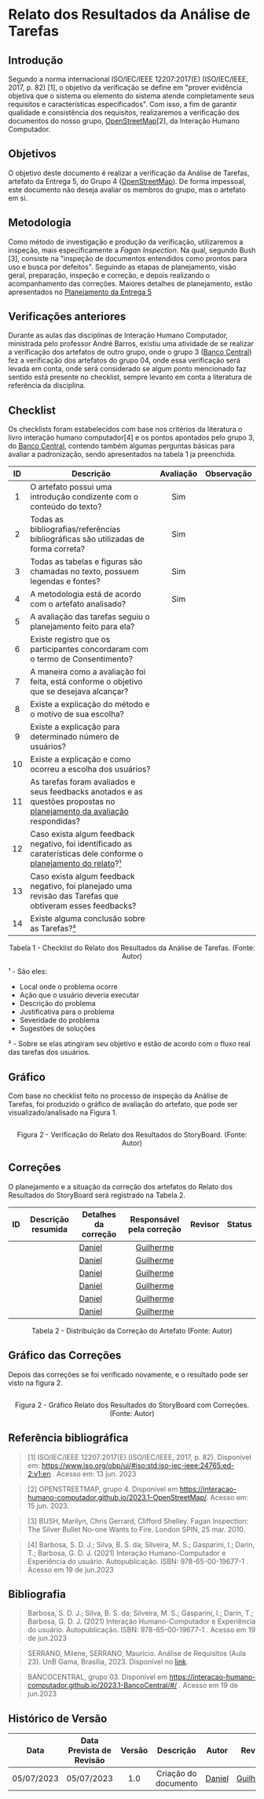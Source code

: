 # Relato dos Resultados da Análise de Tarefas

## Introdução
Segundo a norma internacional ISO/IEC/IEEE 12207:2017(E) (ISO/IEC/IEEE, 2017, p. 82) [1], o objetivo da verificação se define em "prover evidência objetiva que o sistema ou elemento do sistema atende completamente seus requisitos e características especificados". Com isso, a fim de garantir qualidade e consistência dos requisitos, realizaremos a verificação dos documentos do nosso grupo, [OpenStreetMap](https://interacao-humano-computador.github.io/2023.1-OpenStreetMap/)[2], da Interação Humano Computador.

## Objetivos
O objetivo deste documento é realizar a verificação da Análise de Tarefas, artefato da Entrega 5, do Grupo 4 ([OpenStreetMap](https://requisitos-de-software.github.io/2023.1-Caesb/)). De forma impessoal, este documento não deseja avaliar os membros do grupo, mas o artefato em si.

## Metodologia
Como método de investigação e produção da verificação, utilizaremos a inspeção, mais especificamente a _Fagan Inspection_. Na qual, segundo Bush [3], consiste na "inspeção de documentos entendidos como prontos para uso e busca por defeitos". Seguindo as etapas de planejamento, visão geral, preparação, inspeção e correção, e depois realizando o acompanhamento das correções. Maiores detalhes de planejamento, estão apresentados no [Planejamento da Entrega 5](0planejamento.md)

## Verificações anteriores
Durante as aulas das disciplinas de Interação Humano Computador, ministrada pelo professor André Barros, existiu uma atividade de se realizar a verificação dos artefatos de outro grupo, onde o grupo 3 ([Banco Central](https://interacao-humano-computador.github.io/2023.1-BancoCentral/#/)) fez a verificação dos artefatos do grupo 04, onde essa verificação será levada em conta, onde será considerado se algum ponto mencionado faz sentido está presente no checklist, sempre levanto em conta a literatura de referência da disciplina.

## Checklist
Os checklists foram estabelecidos com base nos critérios da literatura o livro interação humano computador[4] e os pontos apontados pelo grupo 3, do [Banco Central](https://interacao-humano-computador.github.io/2023.1-BancoCentral/#/), contendo também algumas perguntas básicas para avaliar a padronização, sendo apresentados na tabela 1 ja preenchida.

<center>

| ID| Descrição | Avaliação | Observação |
|:-:|---|:-:|---|
| 1 | O artefato possui uma introdução condizente com o conteúdo do texto? | Sim ||
| 2 | Todas as bibliografias/referências bibliográficas são utilizadas de forma correta? | Sim ||
| 3 | Todas as tabelas e figuras são chamadas no texto, possuem legendas e fontes? | Sim ||
| 4 | A metodologia está de acordo com o artefato analisado? | Sim ||
| 5 | A avaliação das tarefas seguiu o planejamento feito para ela? |||
| 6 | Existe registro que os participantes concordaram com o termo de Consentimento? |||
| 7 | A maneira como a avaliação foi feita, está conforme o objetivo que se desejava alcançar? |||
| 8 | Existe a explicação do método e o motivo de sua escolha? |||
| 9 | Existe a explicação para determinado número de usuários? |||
| 10 | Existe a explicação e como ocorreu a escolha dos usuários? |||
| 11 | As tarefas foram avaliados e seus feedbacks anotados e as questões propostas no [planejamento da avaliação](../../../DesignAvalia%C3%A7%C3%A3o/analisetarefas/planejamento_analise_tarefa.md) respondidas? |||
| 12 | Caso exista algum feedback negativo, foi identificado as caraterísticas dele conforme o [planejamento do relato](../../../DesignAvalia%C3%A7%C3%A3o/analisetarefas/planejamento_relato.md)?<a href="#1">¹</a> |||
| 13 | Caso exista algum feedback negativo, foi planejado uma revisão das Tarefas que obtiveram esses feedbacks? |||
| 14 | Existe alguma conclusão sobre as Tarefas?<a href="#2">²</a> |||

<p>Tabela 1 - Checklist do Relato dos Resultados da Análise de Tarefas. (Fonte: Autor)</p>

</center>

<div id="1"></div> 
¹ - São eles:

* Local onde o problema ocorre
* Ação que o usuário deveria executar
* Descrição do problema
* Justificativa para o problema
* Severidade do problema
* Sugestões de soluções

<div id="2"></div> 
² - Sobre se elas atingiram seu objetivo e estão de acordo com o fluxo real das tarefas dos usuários.

## Gráfico
Com base no checklist feito no processo de inspeção da Análise de Tarefas, foi produzido o gráfico de avaliação do artefato, que pode ser visualizado/analisado na Figura 1.

<center>

![]()

Figura 2 - Verificação do Relato dos Resultados do StoryBoard. (Fonte: Autor)

</center>

## Correções
O planejamento e a situação da correção dos artefatos do Relato dos Resultados do StoryBoard será registrado na Tabela 2.

<center>

| ID | Descrição resumida| Detalhes da correção| Responsável pela correção | Revisor | Status |
|:--:|------|------|:---------:|:---:|:--:|
|  |  | [Daniel](https://github.com/daniel-de-sousa) | [Guilherme](https://github.com/guilhermekishimoto) |  |
|  |  | [Daniel](https://github.com/daniel-de-sousa) | [Guilherme](https://github.com/guilhermekishimoto) |  |
|  |  | [Daniel](https://github.com/daniel-de-sousa) | [Guilherme](https://github.com/guilhermekishimoto) |  |
|  |  | [Daniel](https://github.com/daniel-de-sousa) | [Guilherme](https://github.com/guilhermekishimoto) |  |
|  |  | [Daniel](https://github.com/daniel-de-sousa) | [Guilherme](https://github.com/guilhermekishimoto) |  |
|  |  | [Daniel](https://github.com/daniel-de-sousa) | [Guilherme](https://github.com/guilhermekishimoto) |  |



<p>Tabela 2 - Distribuição da Correção do Artefato (Fonte: Autor)</p>
</center>


## Gráfico das Correções
Depois das correções se foi verificado novamente, e o resultado pode ser visto na figura 2.

<center>

![]()

<p>Figura 2 - Gráfico Relato dos Resultados do StoryBoard com Correções. (Fonte: Autor)</p>

</center>

## Referência bibliográfica

> [1] ISO/IEC/IEEE 12207:2017(E) (ISO/IEC/IEEE, 2017, p. 82). Disponível em: https://www.iso.org/obp/ui/#iso:std:iso-iec-ieee:24765:ed-2:v1:en . Acesso em: 13 jun. 2023

> [2] OPENSTREETMAP, grupo 4. Disponível em https://interacao-humano-computador.github.io/2023.1-OpenStreetMap/. Acesso em: 15 jun. 2023.

> [3] BUSH, Marilyn, Chris Gerrard, Clifford Shelley. Fagan Inspection: The Silver Bullet No-one Wants to Fire. London SPIN, 25 mar. 2010.

> [4] Barbosa, S. D. J.; Silva, B. S. da; Silveira, M. S.; Gasparini, I.; Darin, T.; Barbosa, G. D. J. (2021) Interação Humano-Computador e Experiência do usuário. Autopublicação. ISBN: 978-65-00-19677-1 . Acesso em 19 de jun.2023


## Bibliografia

> Barbosa, S. D. J.; Silva, B. S. da; Silveira, M. S.; Gasparini, I.; Darin, T.; Barbosa, G. D. J. (2021) Interação Humano-Computador e Experiência do usuário. Autopublicação. ISBN: 978-65-00-19677-1 . Acesso em 19 de jun.2023

> SERRANO, Milene, SERRANO, Maurício. Análise de Requisitos (Aula 23). UnB Gama, Brasília, 2023. Disponível no [link](../assets/referencias/Requisitos%20-%20Aula%20023.pdf).

> BANCOCENTRAL, grupo 03. Disponível em https://interacao-humano-computador.github.io/2023.1-BancoCentral/#/ . Acesso em 19 de jun.2023


## Histórico de Versão
|    Data    | Data Prevista de Revisão | Versão |      Descrição       |                                 Autor                                  |               Revisor               |
| :--------: | :----------------------: | :----: | :------------------: | :--------------------------------------------------------------------: | :---------------------------------: |
| 05/07/2023 |        05/07/2023        |  1.0   | Criação do documento |  [Daniel](https://github.com/daniel-de-sousa) | [Guilherme](https://github.com/guilhermekishimoto)  |